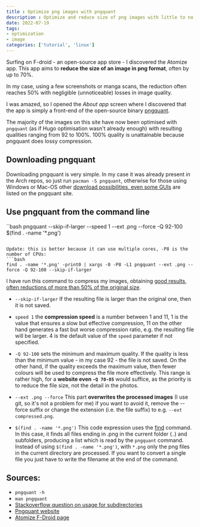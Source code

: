 ```yaml
---
title : Optimize png images with pngquant
description : Optimize and reduce size of png images with little to no loss using pngquant.
date: 2022-07-19
tags:
- optimization
- image
categories: ['tutorial', 'linux']
---
```



Surfing on F-droid - an open-source app store - I discovered the Atomize app. This app aims to **reduce the size of an image in png format**, often by up to 70%.

In my case, using a few screenshots or manga scans, the reduction often reaches 50% with negligible (unnoticeable) losses in image quality.

I was amazed, so I opened the _About app_ screen where I discovered that the app is simply a front-end of the open-source binary [pngquant](https://pngquant.org/).

The majority of the images on this site have now been optimised with `pngquant` (as if Hugo optimisation wasn't already enough) with resulting qualities ranging from 92 to 100%. 100% quality is unattainable because pngquant does lossy compression.


## Downloading pngquant

Downloading pngquant is very simple. In my case it was already present in the Arch repos, so just run `pacman -S pngquant`, otherwise for those using Windows or Mac-OS other [download possibilities, even some GUIs](https://pngquant.org/#download) are listed on the pngquant site.

## Use pngquant from the command line

``bash
pngquant --skip-if-larger --speed 1 --ext .png --force -Q 92-100 $(find . -name '*.png')
```

Update: this is better because it can use multiple cores, -P8 is the number of CPUs:
```bash
find . -name '*.png' -print0 | xargs -0 -P8 -L1 pngquant --ext .png --force -Q 92-100 --skip-if-larger
```


I have run this command to compress my images, obtaining [good results, often reductions of more than 50% of the original size](https://github.com/bortox/bortox.github.io/commit/66be5b1c05d14b2a1b0e2ef922b4e0d5a5dbae24).

* `--skip-if-larger` If the resulting file is larger than the original one, then it is not saved.

* `speed 1` the **compression speed** is a number between 1 and 11, 1 is the value that ensures a slow but effective compression, 11 on the other hand generates a fast but worse compression ratio, e.g. the resulting file will be larger. 4 is the default value of the `speed` parameter if not specified.

* `-Q 92-100` sets the minimum and maximum quality. If the quality is less than the minimum value - in my case 92 - the file is not saved. On the other hand, if the quality exceeds the maximum value, then fewer colours will be used to compress the file more effectively. This range is rather high, for a **website even `-Q 70-85`** would suffice, as the priority is to reduce the file size, not the detail in the photos.  

* `--ext .png --force` This part **overwrites the processed images** (I use git, so it's not a problem for me) if you want to avoid it, remove the --force suffix or change the extension (i.e. the file suffix) to e.g. `--ext compressed.png`.

* `$(find . -name '*.png')` This code expression uses the [find](https://manned.org/find) command. In this case, it finds all files ending in .png in the current folder (`.`) and subfolders, producing a list which is read by the `pngquant` command. Instead of using `$(find . -name '*.png')`, with `*.png` only the png files in the current directory are processed. If you want to convert a single file you just have to write the filename at the end of the command.


## Sources:

* `pngquant -h`
* `man pngquant`
* [Stackoverflow question on usage for subdirectories](https://stackoverflow.com/questions/9647920/recursively-batch-process-files-with-pngquant/9649214#9649214)
* [Pngquant website](https://pngquant.org/)
* [Atomize F-Droid page](https://f-droid.org/en/packages/com.wrmndfzzy.atomize/)